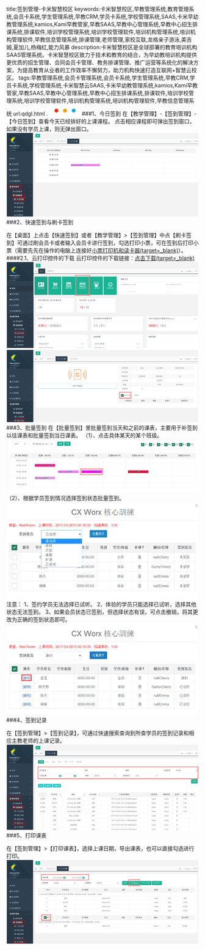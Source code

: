title:签到管理-卡米智慧校区
keywords:卡米智慧校区,早教管理系统,教育管理系统,会员卡系统,学生管理系统,早教CRM,学员卡系统,学校管理系统,SAAS,卡米早幼教管理系统,kamios,Kami早教管家,早教SAAS,早教中心管理系统,早教中心招生排课系统,排课软件,培训学校管理系统,培训学校管理软件,培训机构管理系统,培训机构管理软件,早教信息管理系统,排课管理,老师管理,家校互联,龙格亲子游泳,美吉姆,夏加儿,杨梅红,能力风暴
description:卡米智慧校区是全球部署的教育培训机构SAAS管理系统。卡米智慧校区致力于技术和教育的结合，为早幼教培训机构提供更优质的招生管理、合同会员卡管理、教务排课管理、推广运营等系统化的解决方案，为提高教育从业者的工作效率不懈努力，助力机构快速打造互联网+智慧云校区。
tags:早教管理系统,会员卡管理系统,会员卡系统,学生管理系统,早教CRM,学员卡系统,学校管理系统,卡米智慧云SAAS,卡米早幼教管理系统,kamios,Kami早教管家,早教SAAS,早教中心管理系统,早教中心招生排课系统,排课软件,培训学校管理系统,培训学校管理软件,培训机构管理系统,培训机构管理软件,早教信息管理系统
url:qdgl.html
![](/基础数据设置/_image/2017-06-13-21-01-45.jpg)
###1、今日签到
在【教学管理】-【签到管理】-【今日签到】查看今天已经排好的上课课程。
点击相应课程即可弹出签到窗口，如果没有学员上课，则无弹出窗口。
![](./_image/2017-05-03-13-52-47.png)
###2、快速签到与刷卡签到

在【桌面】上点击【快速签到】或者【教学管理】>【签到管理】中点【刷卡签到】可通过刷会员卡或者输入会员卡进行签到，勾选打印小票，可在签到后打印小票（需要先先在操作的电脑上连接好[小票打印机和读卡器(target=_blank)](/kamiws.html)）。
####2.1、云打印控件的下载
云打印控件的下载链接：[点击下载(target=_blank)](http://www.c-lodop.com/demolist/CLodop_Setup_for_Win32NT.zip)
![](./_image/2017-05-03-13-53-01.png)
![](./_image/2017-05-03-13-53-06.png)
###3、批量签到
在【批量签到】里批量签到当天和之前的课表，主要用于补签到以往课表和批量签到当日课表。
（1）、点击具体某天的某个班级。
![](./_image/2017-05-03-13-53-23.png)
（2）、根据学员签到情况选择签到状态批量签到。
![](./_image/2017-05-03-13-53-38.png)
注意： 1、签约学员无法选择已试听。
            2、体验的学员只能选择已试听，选择其他状态无法签到。
            3、如果会员状态已签到，但选择状态有误，可点击撤销，将其更改为正确的签到状态即可。
![](./_image/2017-05-03-13-54-04.png)
###4、签到记录

在【签到管理】>【签到记录】，可通过快速搜索查询到所查学员的签到记录和相应主教老师的上课记录。
![](./_image/2017-05-03-13-54-19.png)
###5、打印课表

在【签到管理】>【打印课表】，选择上课日期，导出课表，也可以直接勾选进行打印。
![](./_image/2017-05-03-13-54-34.png)